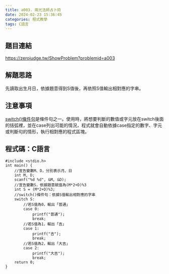 ```yaml
---
title: a003. 兩光法師占卜術
date: 2024-02-23 15:36:45
categories: 程式教學
tags: C語言
---
```

## 題目連結
https://zerojudge.tw/ShowProblem?problemid=a003

## 解題思路
先讀取出生月日，依據題意得到S值後，再依照S值輸出相對應的字串。

<!-- more -->

## 注意事項
[switch()條件句](https://openhome.cc/Gossip/CppGossip/switchStatement.html)是條件句之一。使用時，將想要判斷的數值或字元放在switch後面的括弧裡，並在case列出可能的情況，程式就會自動依據case指定的數字、字元或判斷句的情形，執行相對應的程式區塊。

## 程式碼：C語言
```C==
#include <stdio.h>
int main() {
    //宣告變數M、D，分別表示月、日
    int M, D;
    scanf("%d %d", &M, &D);
    //宣告變數S，依據題意賦值為(M*2+D)%3
    int S = (M*2+D)%3;
    //switch()條件句：依據S值輸出相對應的字串
    switch S:
        //若S值為0，輸出「普通」
        case 0:
            printf("普通");
            break;
        //若S值為1，輸出「吉」
        case 1:
            printf("吉");
            break;
        //若S值為2，輸出「大吉」
        case 2:
            printf("大吉");
            break;
    return 0;
}
```